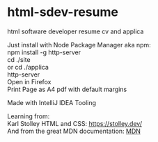 # html-sdev-resume<br>
html software developer resume cv and applica<br>

Just install with Node Package Manager aka npm:<br>
npm install -g http-server<br>
cd ./site<br> or cd ./applica<br>
http-server<br>
Open in Firefox<br>
Print Page as A4 pdf with default margins<br>

Made with IntelliJ IDEA Tooling<br>

Learning from:<br>
Karl Stolley HTML and CSS: <a href="https://stolley.dev/">https://stolley.dev/</a><br>
And from the great MDN documentation: <a href="https://developer.mozilla.org/en-US/docs/Learn_web_development/Core">MDN</a><br>
